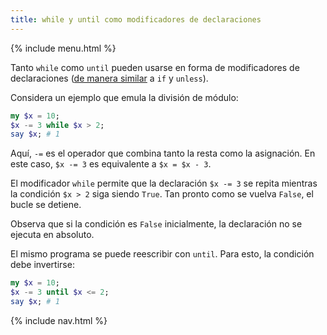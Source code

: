 ```yaml
---
title: while y until como modificadores de declaraciones
---
```


{% include menu.html %}

Tanto `while` como `until` pueden usarse en forma de modificadores de declaraciones ([de manera similar](/es/essentials/conditional-checks/modifiers) a `if` y `unless`).

Considera un ejemplo que emula la división de módulo:

```raku
my $x = 10;
$x -= 3 while $x > 2;
say $x; # 1
```

Aquí, `-=` es el operador que combina tanto la resta como la asignación. En este caso, `$x -= 3` es equivalente a `$x = $x - 3`.

El modificador `while` permite que la declaración `$x -= 3` se repita mientras la condición `$x > 2` siga siendo `True`. Tan pronto como se vuelva `False`, el bucle se detiene.

Observa que si la condición es `False` inicialmente, la declaración no se ejecuta en absoluto.

El mismo programa se puede reescribir con `until`. Para esto, la condición debe invertirse:

```raku
my $x = 10;
$x -= 3 until $x <= 2;
say $x; # 1
```

{% include nav.html %}